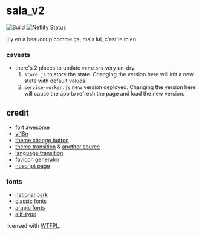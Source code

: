 # sala_v2
![Build](https://github.com/qirh/sala_v2/workflows/Build/badge.svg)  [![Netlify Status](https://api.netlify.com/api/v1/badges/29595778-1307-4507-8c47-2d05b733ee43/deploy-status)](https://app.netlify.com/sites/musing-rosalind-eedabd/deploys)

il y en a beaucoup comme ça, mais lui, c'est le mien.

### caveats
* there's 2 places to update `versions` very un-dry.
    1. `store.js` to store the state. Changing the version here will init a new state with default values.
    2. `service-worker.js` new version deployed. Changing the version here will cause the app to refresh the page and load the new version.

## credit
* [fort awesome](https://fortawesome.com)
* [vi18n](https://github.com/kazupon/vue-i18n)
* [theme change button](https://codepen.io/moso/pen/MxLwbE)
* [theme transition](https://medium.com/@mwichary/dark-theme-in-a-day-3518dde2955a) & [another source](https://codepen.io/jaredpdesigns/pen/dXkBJZ)
* [language transition](https://codepen.io/rayjackson/pen/VJRPdP)
* [favicon generator](https://ionos.com/tools/favicon-generator)
* [noscript page](https://codepen.io/nsieber/pen/vOVQgg)

### fonts
* [national park](https://nationalparktypeface.com)
* [classic fonts](https://int10h.org/oldschool-pc-fonts)
* [arabic fonts](https://arabicfonts.net)
* [alif-type](https://github.com/alif-type)


licensed with [WTFPL](http://www.wtfpl.net).
